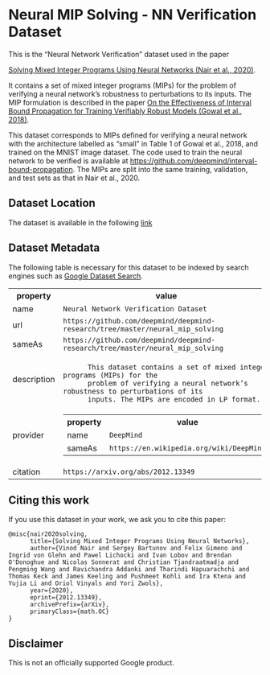 # Neural MIP Solving - NN Verification Dataset

This is the “Neural Network Verification” dataset used in the paper

[Solving Mixed Integer Programs Using Neural Networks (Nair et al., 2020)](https://arxiv.org/abs/2012.13349).

It contains a set of mixed integer programs (MIPs) for the problem of verifying
a neural network’s robustness to perturbations to its inputs. The MIP
formulation is described in the paper
[On the Effectiveness of Interval Bound Propagation for Training Verifiably Robust Models (Gowal et al., 2018)](https://arxiv.org/abs/1810.12715).

This dataset corresponds to MIPs defined for
verifying a neural network with the architecture labelled as “small” in Table 1
of Gowal et al., 2018, and trained on the MNIST image dataset. The code used to
train the neural network to be verified is available at
https://github.com/deepmind/interval-bound-propagation. The MIPs are split into
the same training, validation, and test sets as that in Nair et al., 2020.


## Dataset Location

The dataset is available in the following
[link](https://storage.cloud.google.com/neural-mip-solving/nn_verification.tar.gz)

## Dataset Metadata

The following table is necessary for this dataset to be indexed by search
engines such as <a href="https://g.co/datasetsearch">Google Dataset Search</a>.
<div itemscope itemtype="http://schema.org/Dataset">
<table>
  <tr>
    <th>property</th>
    <th>value</th>
  </tr>
  <tr>
    <td>name</td>
    <td><code itemprop="name">Neural Network Verification Dataset</code></td>
  </tr>
  <tr>
    <td>url</td>
    <td><code itemprop="url">https://github.com/deepmind/deepmind-research/tree/master/neural_mip_solving</code></td>
  </tr>
  <tr>
    <td>sameAs</td>
    <td><code itemprop="sameAs">https://github.com/deepmind/deepmind-research/tree/master/neural_mip_solving</code></td>
  </tr>
  <tr>
    <td>description</td>
    <td><code itemprop="description">
      This dataset contains a set of mixed integer programs (MIPs) for the
      problem of verifying a neural network’s robustness to perturbations of its
      inputs. The MIPs are encoded in LP format.</code></td>
  </tr>
  <tr>
    <td>provider</td>
    <td>
      <div itemscope itemtype="http://schema.org/Organization" itemprop="provider">
        <table>
          <tr>
            <th>property</th>
            <th>value</th>
          </tr>
          <tr>
            <td>name</td>
            <td><code itemprop="name">DeepMind</code></td>
          </tr>
          <tr>
            <td>sameAs</td>
            <td><code itemprop="sameAs">https://en.wikipedia.org/wiki/DeepMind</code></td>
          </tr>
        </table>
      </div>
    </td>
  </tr>
  <tr>
    <td>citation</td>
    <td><code itemprop="citation">https://arxiv.org/abs/2012.13349</code></td>
  </tr>
</table>
</div>


## Citing this work

If you use this dataset in your work, we ask you to cite this paper:

```
@misc{nair2020solving,
      title={Solving Mixed Integer Programs Using Neural Networks},
      author={Vinod Nair and Sergey Bartunov and Felix Gimeno and Ingrid von Glehn and Pawel Lichocki and Ivan Lobov and Brendan O'Donoghue and Nicolas Sonnerat and Christian Tjandraatmadja and Pengming Wang and Ravichandra Addanki and Tharindi Hapuarachchi and Thomas Keck and James Keeling and Pushmeet Kohli and Ira Ktena and Yujia Li and Oriol Vinyals and Yori Zwols},
      year={2020},
      eprint={2012.13349},
      archivePrefix={arXiv},
      primaryClass={math.OC}
}
```

## Disclaimer

This is not an officially supported Google product.
